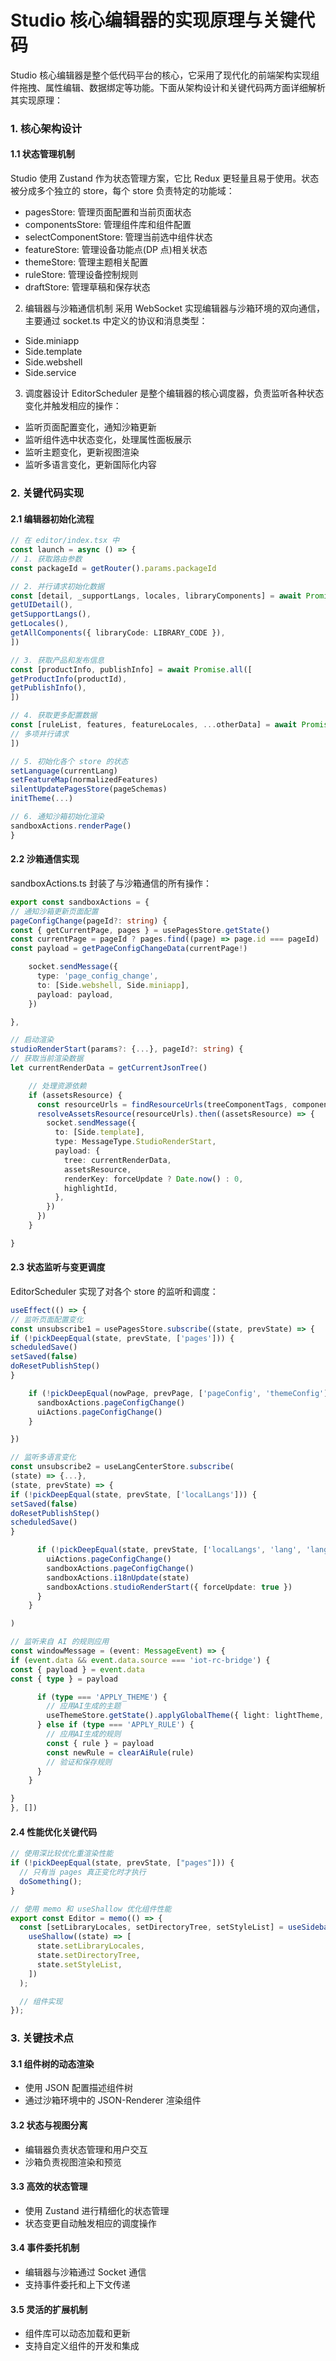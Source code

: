 # Studio 核心编辑器的实现原理与关键代码

Studio 核心编辑器是整个低代码平台的核心，它采用了现代化的前端架构实现组件拖拽、属性编辑、数据绑定等功能。下面从架构设计和关键代码两方面详细解析其实现原理：

### 1. 核心架构设计

#### 1.1 状态管理机制

Studio 使用 Zustand 作为状态管理方案，它比 Redux 更轻量且易于使用。状态被分成多个独立的 store，每个 store 负责特定的功能域：

- pagesStore: 管理页面配置和当前页面状态
- componentsStore: 管理组件库和组件配置
- selectComponentStore: 管理当前选中组件状态
- featureStore: 管理设备功能点(DP 点)相关状态
- themeStore: 管理主题相关配置
- ruleStore: 管理设备控制规则
- draftStore: 管理草稿和保存状态

2. 编辑器与沙箱通信机制
   采用 WebSocket 实现编辑器与沙箱环境的双向通信，主要通过 socket.ts 中定义的协议和消息类型：

- Side.miniapp
- Side.template
- Side.webshell
- Side.service

3. 调度器设计
   EditorScheduler 是整个编辑器的核心调度器，负责监听各种状态变化并触发相应的操作：

- 监听页面配置变化，通知沙箱更新
- 监听组件选中状态变化，处理属性面板展示
- 监听主题变化，更新视图渲染
- 监听多语言变化，更新国际化内容

### 2. 关键代码实现

#### 2.1 编辑器初始化流程

```typescript
// 在 editor/index.tsx 中
const launch = async () => {
// 1. 获取路由参数
const packageId = getRouter().params.packageId

// 2. 并行请求初始化数据
const [detail, _supportLangs, locales, libraryComponents] = await Promise.all([
getUIDetail(),
getSupportLangs(),
getLocales(),
getAllComponents({ libraryCode: LIBRARY_CODE }),
])

// 3. 获取产品和发布信息
const [productInfo, publishInfo] = await Promise.all([
getProductInfo(productId),
getPublishInfo(),
])

// 4. 获取更多配置数据
const [ruleList, features, featureLocales, ...otherData] = await Promise.all([
// 多项并行请求
])

// 5. 初始化各个 store 的状态
setLanguage(currentLang)
setFeatureMap(normalizedFeatures)
silentUpdatePagesStore(pageSchemas)
initTheme(...)

// 6. 通知沙箱初始化渲染
sandboxActions.renderPage()
}
```

#### 2.2 沙箱通信实现

sandboxActions.ts 封装了与沙箱通信的所有操作：

```typescript
export const sandboxActions = {
// 通知沙箱更新页面配置
pageConfigChange(pageId?: string) {
const { getCurrentPage, pages } = usePagesStore.getState()
const currentPage = pageId ? pages.find((page) => page.id === pageId) : getCurrentPage()
const payload = getPageConfigChangeData(currentPage!)

    socket.sendMessage({
      type: 'page_config_change',
      to: [Side.webshell, Side.miniapp],
      payload: payload,
    })

},

// 启动渲染
studioRenderStart(params?: {...}, pageId?: string) {
// 获取当前渲染数据
let currentRenderData = getCurrentJsonTree()

    // 处理资源依赖
    if (assetsResource) {
      const resourceUrls = findResourceUrls(treeComponentTags, components)
      resolveAssetsResource(resourceUrls).then((assetsResource) => {
        socket.sendMessage({
          to: [Side.template],
          type: MessageType.StudioRenderStart,
          payload: {
            tree: currentRenderData,
            assetsResource,
            renderKey: forceUpdate ? Date.now() : 0,
            highlightId,
          },
        })
      })
    }

}
```

#### 2.3 状态监听与变更调度

EditorScheduler 实现了对各个 store 的监听和调度：

```typescript
useEffect(() => {
// 监听页面配置变化
const unsubscribe1 = usePagesStore.subscribe((state, prevState) => {
if (!pickDeepEqual(state, prevState, ['pages'])) {
scheduledSave()
setSaved(false)
doResetPublishStep()
}

    if (!pickDeepEqual(nowPage, prevPage, ['pageConfig', 'themeConfig'])) {
      sandboxActions.pageConfigChange()
      uiActions.pageConfigChange()
    }

})

// 监听多语言变化
const unsubscribe2 = useLangCenterStore.subscribe(
(state) => {...},
(state, prevState) => {
if (!pickDeepEqual(state, prevState, ['localLangs'])) {
setSaved(false)
doResetPublishStep()
scheduledSave()
}

      if (!pickDeepEqual(state, prevState, ['localLangs', 'lang', 'langs'])) {
        uiActions.pageConfigChange()
        sandboxActions.pageConfigChange()
        sandboxActions.i18nUpdate(state)
        sandboxActions.studioRenderStart({ forceUpdate: true })
      }
    }

)

// 监听来自 AI 的规则应用
const windowMessage = (event: MessageEvent) => {
if (event.data && event.data.source === 'iot-rc-bridge') {
const { payload } = event.data
const { type } = payload

      if (type === 'APPLY_THEME') {
        // 应用AI生成的主题
        useThemeStore.getState().applyGlobalTheme({ light: lightTheme, dark: darkTheme })
      } else if (type === 'APPLY_RULE') {
        // 应用AI生成的规则
        const { rule } = payload
        const newRule = clearAiRule(rule)
        // 验证和保存规则
      }
    }

}
}, [])

```

#### 2.4 性能优化关键代码

```typescript
// 使用深比较优化重渲染性能
if (!pickDeepEqual(state, prevState, ["pages"])) {
  // 只有当 pages 真正变化时才执行
  doSomething();
}

// 使用 memo 和 useShallow 优化组件性能
export const Editor = memo(() => {
  const [setLibraryLocales, setDirectoryTree, setStyleList] = useSidebarStore(
    useShallow((state) => [
      state.setLibraryLocales,
      state.setDirectoryTree,
      state.setStyleList,
    ])
  );

  // 组件实现
});
```

### 3. 关键技术点

#### 3.1 组件树的动态渲染

- 使用 JSON 配置描述组件树
- 通过沙箱环境中的 JSON-Renderer 渲染组件

#### 3.2 状态与视图分离

- 编辑器负责状态管理和用户交互
- 沙箱负责视图渲染和预览

#### 3.3 高效的状态管理

- 使用 Zustand 进行精细化的状态管理
- 状态变更自动触发相应的调度操作

#### 3.4 事件委托机制

- 编辑器与沙箱通过 Socket 通信
- 支持事件委托和上下文传递

#### 3.5 灵活的扩展机制

- 组件库可以动态加载和更新
- 支持自定义组件的开发和集成
